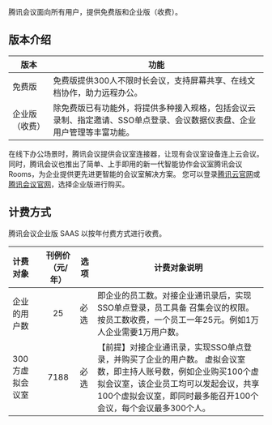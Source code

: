 腾讯会议面向所有用户，提供免费版和企业版（收费）。
## 版本介绍

| <center> 版本</center>            | <center>  功能    </center>                                                      |
| :------------- | :----------------------------------------------------------- |
| 免费版         | 免费版提供300人不限时长会议，支持屏幕共享、在线文档协作，助力远程办公。 |
| 企业版（收费） | 除免费版已有功能外，将提供多种接入规格，包括会议云录制、指定邀请、SSO单点登录、会议数据仪表盘、企业用户管理等丰富功能。 |



在线下办公场景时，腾讯会议提供会议室连接器，让现有会议室设备连上云会议。
同时，腾讯会议也推出了简单、上手即用的新一代智能协作会议室腾讯会议Rooms，为企业提供更先进更智能的会议室解决方案。
您可以登录[腾讯云官网](https://cloud.tencent.com/)或[腾讯会议官网](https://cloud.tencent.com/document/product/1095)，选择企业版进行购买。


## 计费方式
腾讯会议企业版  SAAS 以按年付费方式进行收费。

| 计费对象        | 刊例价（元/年） | 选项 | 计费对象说明                                                 |
| :-------------- | :-------------: | ---- | ------------------------------------------------------------ |
| 企业的用户数    |       25        | 必选 | 即企业的员工数。对接企业通讯录后，实现SSO单点登录，员工具备                                                                                                     召集会议的权限。按员工数收费，一个员工一年25元。例如1万人企业需要1万用户数。 |
| 300方虚拟会议室 |      7188       | 必选 | 【前提】对接企业通讯录，实现SSO单点登录，并购买了企业的用户数。                                                                                            虚拟会议室数，即主持人账号数，例如企业购买100个虚拟会议室，该企业员工均可以发起会议，共享100个虚拟会议室，即同时最多能召开100个会议，每个会议最多300个人。 |
